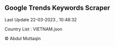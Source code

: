 

## Google Trends Keywords Scraper 
 
Last Update 22-03-2023 , 10:48:32

Country List :
VIETNAM.json



© Abdul Muttaqin 
